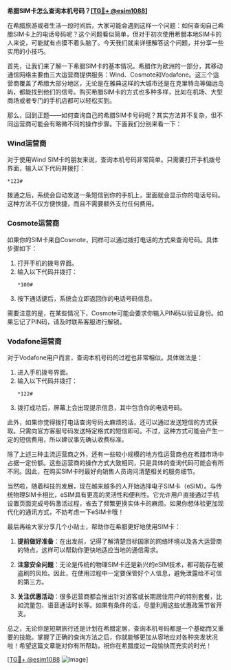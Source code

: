 **希腊SIM卡怎么查询本机号码？[[TG💪+ @esim1088](https://t.me/s/esim1088)]**

在希腊旅游或者生活一段时间后，大家可能会遇到这样一个问题：如何查询自己希腊SIM卡上的电话号码呢？这个问题看似简单，但对于初次使用希腊本地SIM卡的人来说，可能就有点摸不着头脑了。今天我们就来详细解答这个问题，并分享一些实用的小技巧。

首先，让我们来了解一下希腊SIM卡的基本情况。希腊作为欧洲的一部分，其移动通信网络主要由三大运营商提供服务：Wind、Cosmote和Vodafone。这三个运营商覆盖了希腊大部分地区，无论是在雅典这样的大城市还是在克里特岛等偏远岛屿，都能找到他们的信号。购买希腊SIM卡的方式也多种多样，比如在机场、大型商场或者专门的手机店都可以轻松买到。

那么，回到正题——如何查询自己的希腊SIM卡号码呢？其实方法并不复杂，但不同运营商可能会有略微不同的操作步骤。下面我们分别来看一下：

### Wind运营商

对于使用Wind SIM卡的朋友来说，查询本机号码非常简单。只需要打开手机拨号界面，输入以下代码并拨打：

```
*123#
```

拨通之后，系统会自动发送一条短信到你的手机上，里面就会显示你的电话号码。这种方法不仅方便快捷，而且不需要额外支付任何费用。

### Cosmote运营商

如果你的SIM卡来自Cosmote，同样可以通过拨打电话的方式来查询号码。具体步骤如下：

1. 打开手机的拨号界面。
2. 输入以下代码并拨打：
   ```
   *100#
   ```
3. 按下通话键后，系统会立即返回你的电话号码信息。

需要注意的是，在某些情况下，Cosmote可能会要求你输入PIN码以验证身份。如果忘记了PIN码，请及时联系客服进行解锁。

### Vodafone运营商

对于Vodafone用户而言，查询本机号码的过程也非常相似。具体做法是：

1. 进入手机拨号界面。
2. 输入以下代码并拨打：
   ```
   *122#
   ```
3. 拨打成功后，屏幕上会出现提示信息，其中包含你的电话号码。

此外，如果你觉得拨打电话查询号码太麻烦的话，还可以通过发送短信的方式获取。只需向官方客服号码发送特定格式的短信即可。不过，这种方式可能会产生一定的短信费用，所以建议事先确认收费标准。

除了上述三种主流运营商之外，还有一些较小规模的地方性运营商也在希腊市场中占据一定份额。这些运营商的操作方式大致相同，只是具体的查询代码可能会有所不同。因此，在购买SIM卡时最好向销售人员询问清楚相关的服务细节。

当然啦，随着科技的发展，现在越来越多的人开始选择电子SIM卡（eSIM）。与传统物理SIM卡相比，eSIM具有更高的灵活性和便利性。它允许用户直接通过手机设置页面完成号码激活过程，省去了频繁更换实体卡的麻烦。如果你想体验更加现代化的通讯方式，不妨考虑一下eSIM卡哦！

最后再给大家分享几个小贴士，帮助你在希腊更好地使用SIM卡：

1. **提前做好准备**：在出发前，记得了解清楚目标国家的网络环境以及各大运营商的特点，这样可以帮助你更快地适应当地的通信需求。
   
2. **注意安全问题**：无论是传统的物理SIM卡还是新兴的eSIM技术，都可能存在被盗刷的风险。因此，在使用过程中一定要保管好个人信息，避免泄露给不可信的第三方。
   
3. **关注优惠活动**：很多运营商都会推出针对游客或长期居住用户的特别套餐，比如流量包、语音通话时长等。如果有条件的话，尽量利用这些优惠政策节省开支。

总之，无论你是短期旅行还是计划在希腊定居，查询本机号码都是一个基础而又重要的技能。掌握了正确的查询方法之后，你就能够更加从容地应对各种突发状况啦！希望这篇文章能对你有所帮助，祝你在希腊度过一段愉快而充实的时光！

[[TG💪+ @esim1088](https://t.me/s/esim1088) ![Image](https://i.postimg.cc/4NQfJmqS/Snipaste-2025-05-13-00-14-12.png)]